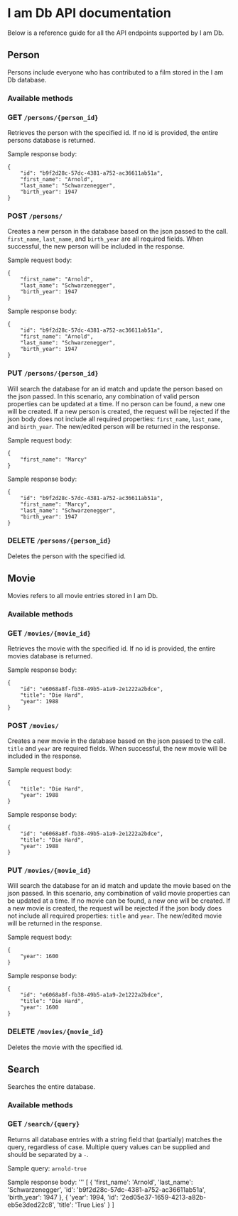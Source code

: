 # I am Db API documentation

Below is a reference guide for all the API endpoints supported by I am Db.

## Person

Persons include everyone who has contributed to a film stored in the I am Db database. 

### Available methods

### GET `/persons/{person_id}`

Retrieves the person with the specified id. If no id is provided, the entire persons database is returned. 

Sample response body:
```
{
    "id": "b9f2d28c-57dc-4381-a752-ac36611ab51a",
    "first_name": "Arnold",
    "last_name": "Schwarzenegger",
    "birth_year": 1947
}
```

### POST `/persons/`

Creates a new person in the database based on the json passed to the call. `first_name`, `last_name`, and `birth_year` are all required fields. When successful, the new person will be included in the response. 

Sample request body:
```
{
    "first_name": "Arnold",
    "last_name": "Schwarzenegger",
    "birth_year": 1947
}
```

Sample response body:
```
{
    "id": "b9f2d28c-57dc-4381-a752-ac36611ab51a",
    "first_name": "Arnold",
    "last_name": "Schwarzenegger",
    "birth_year": 1947
}
```

### PUT `/persons/{person_id}`

Will search the database for an id match and update the person based on the json passed. In this scenario, any combination of valid person properties can be updated at a time. If no person can be found, a new one will be created. If a new person is created, the request will be rejected if the json body does not include all required properties: `first_name`, `last_name`, and `birth_year`. The new/edited person will be returned in the response. 

Sample request body:
```
{
    "first_name": "Marcy"
}
```

Sample response body:
```
{
    "id": "b9f2d28c-57dc-4381-a752-ac36611ab51a",
    "first_name": "Marcy",
    "last_name": "Schwarzenegger",
    "birth_year": 1947
}
```

### DELETE `/persons/{person_id}`

Deletes the person with the specified id. 


## Movie

Movies refers to all movie entries stored in I am Db. 

### Available methods

### GET `/movies/{movie_id}`

Retrieves the movie with the specified id. If no id is provided, the entire movies database is returned.  

Sample response body:
```
{
    "id": "e6068a8f-fb38-49b5-a1a9-2e1222a2bdce",
    "title": "Die Hard", 
    "year": 1988
}
```

### POST `/movies/`

Creates a new movie in the database based on the json passed to the call. `title` and `year` are required fields. When successful, the new movie will be included in the response. 

Sample request body:
```
{
    "title": "Die Hard", 
    "year": 1988
}
```

Sample response body:
```
{
    "id": "e6068a8f-fb38-49b5-a1a9-2e1222a2bdce",
    "title": "Die Hard", 
    "year": 1988
}
```

### PUT `/movies/{movie_id}`

Will search the database for an id match and update the movie based on the json passed. In this scenario, any combination of valid movie properties can be updated at a time. If no movie can be found, a new one will be created. If a new movie is created, the request will be rejected if the json body does not include all required properties: `title` and `year`. The new/edited movie will be returned in the response. 

Sample request body:
```
{
    "year": 1600
}
```

Sample response body:
```
{
    "id": "e6068a8f-fb38-49b5-a1a9-2e1222a2bdce",
    "title": "Die Hard", 
    "year": 1600
}
```

### DELETE `/movies/{movie_id}`

Deletes the movie with the specified id. 


## Search

Searches the entire database. 

### Available methods

### GET `/search/{query}`

Returns all database entries with a string field that (partially) matches the query, regardless of case. Multiple query values can be supplied and should be separated by a `-`. 

Sample query: `arnold-true`

Sample response body:
'''
[
    {
        'first_name': 'Arnold', 
        'last_name': 'Schwarzenegger', 
        'id': 'b9f2d28c-57dc-4381-a752-ac36611ab51a', 
        'birth_year': 1947
    }, 
    {
        'year': 1994, 
        'id': '2ed05e37-1659-4213-a82b-eb5e3ded22c8', 
        'title': 'True Lies'
    }
]
```

